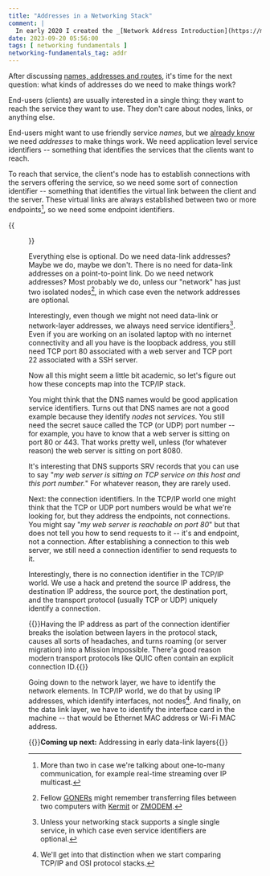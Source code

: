 ```yaml
---
title: "Addresses in a Networking Stack"
comment: |
  In early 2020 I created the _[Network Address Introduction](https://my.ipspace.net/bin/get/Net101/NA1.1%20-%20Network%20Addressing%20Introduction.mp4?doccode=Net101)_ video as part of the _[How Networks Really Work webinar](https://www.ipspace.net/How_Networks_Really_Work)_. This blog post is an edited transcript of the second part of that video.
date: 2023-09-20 05:56:00
tags: [ networking fundamentals ]
networking-fundamentals_tag: addr
---
```

After discussing [names, addresses and routes](/2023/09/names-addresses-routes/), it's time for the next question: what kinds of addresses do we need to make things work?

End-users (clients) are usually interested in a single thing: they want to reach the service they want to use. They don't care about nodes, links, or anything else.

End-users might want to use friendly service *names*, but we [already know](/2023/09/names-addresses-routes/) we need *addresses* to make things work. We need application level service identifiers -- something that identifies the services that the clients want to reach.
<!--more-->
To reach that service, the client's node has to establish connections with the servers offering the service, so we need some sort of connection identifier -- something that identifies the virtual link between the client and the server. These virtual links are always established between two or more endpoints[^MTO], so we need some endpoint identifiers. 

[^MTO]: More than two in case we're talking about one-to-many communication, for example real-time streaming over IP multicast.

{{<figure src="/2023/09/stack-addressing.png">}}

Everything else is optional. Do we need data-link addresses? Maybe we do, maybe we don't. There is no need for data-link addresses on a point-to-point link. Do we need network addresses? Most probably we do, unless our "network" has just two isolated nodes[^KM], in which case even the network addresses are optional.

[^KM]: Fellow [GONERs](https://etherealmind.com/network-dictionary-goners/) might remember transferring files between two computers with [Kermit](https://en.wikipedia.org/wiki/Kermit_(protocol)) or [ZMODEM](https://en.wikipedia.org/wiki/ZMODEM).

Interestingly, even though we might not need data-link or network-layer addresses, we always need service identifiers[^SS]. Even if you are working on an isolated laptop with no internet connectivity and all you have is the loopback address, you still need TCP port 80 associated with a web server and TCP port 22 associated with a SSH server. 

[^SS]: Unless your networking stack supports a single single service, in which case even service identifiers are optional.

Now all this might seem a little bit academic, so let's figure out how these concepts map into the TCP/IP stack.

You might think that the DNS names would be good application service identifiers. Turns out that DNS names are not a good example because they identify *nodes* not *services*. You still need the secret sauce called the TCP (or UDP) port number -- for example, you have to know that a web server is sitting on port 80 or 443. That works pretty well, unless (for whatever reason) the web server is sitting on port 8080. 

It's interesting that DNS supports SRV records that you can use to say "_my web server is sitting on TCP service on this host and this port number._" For whatever reason, they are rarely used.

Next: the connection identifiers. In the TCP/IP world one might think that the TCP or UDP port numbers would be what we're looking for, but they address the endpoints, not connections. You might say "_my web server is reachable on port 80_" but that does not tell you how to send requests to it -- it's and endpoint, not a connection. After establishing a connection to this web server, we still need a connection identifier to send requests to it.

Interestingly, there is no connection identifier in the TCP/IP world. We use a hack and pretend the source IP address, the destination IP address, the source port, the destination port, and the transport protocol (usually TCP or UDP) uniquely identify a connection.

{{<note>}}Having the IP address as part of the connection identifier breaks the isolation between layers in the protocol stack, causes all sorts of headaches, and turns roaming (or server migration) into a Mission Impossible. There'a good reason modern transport protocols like QUIC often contain an explicit connection ID.{{</note>}}

Going down to the network layer, we have to identify the network elements. In TCP/IP world, we do that by using IP addresses, which identify interfaces, not nodes[^OSI]. And finally, on the data link layer, we have to identify the interface card in the machine -- that would be Ethernet MAC address or Wi-Fi MAC address.

[^OSI]: We'll get into that distinction when we start comparing TCP/IP and OSI protocol stacks.

{{<next-in-series page="/posts/2023/10/data-link-addressing.md">}}**Coming up next:** Addressing in early data-link layers{{</next-in-series>}}
